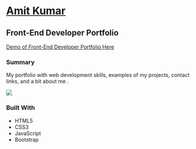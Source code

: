 # [Amit Kumar](https://github.com/jsonamit/portfolio)

## Front-End Developer Portfolio

[Demo of Front-End Developer Portfolio Here](https://github.com/jsonamit/portfolio)

### Summary

My portfolio with web development skills, examples of my projects, contact links, and a bit about me .

![](/assets/images/portfolio.png)

### Built With

- HTML5
- CSS3
- JavaScript
- Bootstrap
